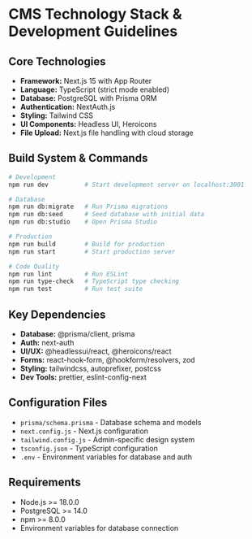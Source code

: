 # CMS Technology Stack & Development Guidelines

## Core Technologies
- **Framework:** Next.js 15 with App Router
- **Language:** TypeScript (strict mode enabled)
- **Database:** PostgreSQL with Prisma ORM
- **Authentication:** NextAuth.js
- **Styling:** Tailwind CSS
- **UI Components:** Headless UI, Heroicons
- **File Upload:** Next.js file handling with cloud storage

## Build System & Commands
```bash
# Development
npm run dev          # Start development server on localhost:3001

# Database
npm run db:migrate   # Run Prisma migrations
npm run db:seed      # Seed database with initial data
npm run db:studio    # Open Prisma Studio

# Production
npm run build        # Build for production
npm run start        # Start production server

# Code Quality
npm run lint         # Run ESLint
npm run type-check   # TypeScript type checking
npm run test         # Run test suite
```

## Key Dependencies
- **Database:** @prisma/client, prisma
- **Auth:** next-auth
- **UI/UX:** @headlessui/react, @heroicons/react
- **Forms:** react-hook-form, @hookform/resolvers, zod
- **Styling:** tailwindcss, autoprefixer, postcss
- **Dev Tools:** prettier, eslint-config-next

## Configuration Files
- `prisma/schema.prisma` - Database schema and models
- `next.config.js` - Next.js configuration
- `tailwind.config.js` - Admin-specific design system
- `tsconfig.json` - TypeScript configuration
- `.env` - Environment variables for database and auth

## Requirements
- Node.js >= 18.0.0
- PostgreSQL >= 14.0
- npm >= 8.0.0
- Environment variables for database connection